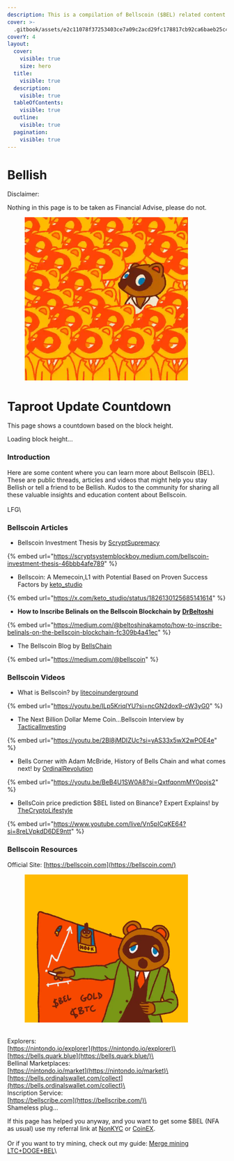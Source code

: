 ```yaml
---
description: This is a compilation of Bellscoin ($BEL) related content for Bellish people.
cover: >-
  .gitbook/assets/e2c11078f37253403ce7a09c2acd29fc178817cb92ca6baeb25c48e43a784349i0.webp
coverY: 4
layout:
  cover:
    visible: true
    size: hero
  title:
    visible: true
  description:
    visible: true
  tableOfContents:
    visible: true
  outline:
    visible: true
  pagination:
    visible: true
---
```


# Bellish

Disclaimer:

Nothing in this page is to be taken as Financial Advise, please do not.

<figure><img src=".gitbook/assets/image (2).png" alt="" width="375"><figcaption></figcaption></figure>

# Taproot Update Countdown

This page shows a countdown based on the block height.

<div id="countdown">Loading block height...</div>

<script>
  const targetBlockHeight = 188000; // Set your target block height

  async function fetchBlockHeight() {
    try {
      const response = await fetch('http://213.199.44.225:3000/blockheight');
      const data = await response.json();
      const currentBlockHeight = data.blockHeight;
      const blocksRemaining = targetBlockHeight - currentBlockHeight;

      if (blocksRemaining <= 0) {
        document.getElementById('countdown').innerText = "The target block height has been reached!";
      } else {
        const estimatedTimeRemaining = blocksRemaining * 60; // Assuming average block time is 60 seconds
        const minutes = Math.floor(estimatedTimeRemaining / 60);
        const seconds = estimatedTimeRemaining % 60;
        document.getElementById('countdown').innerText = Time remaining: ${minutes}m ${seconds}s (${blocksRemaining} blocks left);
      }
    } catch (error) {
      console.error('Error fetching block height:', error);
      document.getElementById('countdown').innerText = 'Error loading block height.';
    }
  }

  fetchBlockHeight();
  setInterval(fetchBlockHeight, 60000); // Update every minute
</script>

### Introduction

Here are some content where you can learn more about Bellscoin (BEL). These are public threads, articles and videos that might help you stay Bellish or tell a friend to be Bellish. Kudos to the community for sharing all these valuable insights and education content about Bellscoin.\
\
LFG\


### Bellscoin Articles

* Bellscoin Investment Thesis by [ScryptSupremacy](https://x.com/ScryptSupremacy)

{% embed url="https://scryptsystemblockboy.medium.com/bellscoin-investment-thesis-46bbb4afe789" %}

* Bellscoin: A Memecoin,L1 with Potential Based on Proven Success Factors by [keto\_studio](https://x.com/keto\_studio)

{% embed url="https://x.com/keto_studio/status/1826130125685141614" %}

* **How to Inscribe Belinals on the Bellscoin Blockchain by** [**DrBeltoshi**](https://x.com/DrBeltoshi)

{% embed url="https://medium.com/@beltoshinakamoto/how-to-inscribe-belinals-on-the-bellscoin-blockchain-fc309b4a41ec" %}

* The Bellscoin Blog by [BellsChain](https://x.com/BellsChain)

{% embed url="https://medium.com/@bellscoin" %}

### Bellscoin Videos

* What is Bellscoin? by [litecoinunderground](https://www.youtube.com/@litecoinunderground)

{% embed url="https://youtu.be/ILp5KriqlYU?si=ncGN2dox9-cW3yG0" %}

* The Next Billion Dollar Meme Coin...Bellscoin Interview by [TacticalInvesting](https://www.youtube.com/@TacticalInvesting)

{% embed url="https://youtu.be/2Bl8jMDIZUc?si=yAS33x5wX2wPOE4e" %}

* Bells Corner with Adam McBride, History of Bells Chain and what comes next! by [OrdinalRevolution](https://www.youtube.com/@OrdinalRevolution)

{% embed url="https://youtu.be/BeB4U1SW0A8?si=QxtfqonmMY0pojs2" %}

* BellsCoin price prediction $BEL listed on Binance? Expert Explains! by [TheCryptoLifestyle](https://www.youtube.com/@TheCryptoLifestyle)

{% embed url="https://www.youtube.com/live/Vn5pICqKE64?si=8reLVpkdD6DE9ntt" %}

### Bellscoin Resources

Official Site: [https://bellscoin.com](https://bellscoin.com/)

<figure><img src=".gitbook/assets/image (1).png" alt="" width="375"><figcaption></figcaption></figure>

\
Explorers: \
[https://nintondo.io/explorer](https://nintondo.io/explorer)\
[https://bells.quark.blue](https://bells.quark.blue/)\
\
Bellinal Marketplaces:\
[https://nintondo.io/market](https://nintondo.io/market)\
[https://bells.ordinalswallet.com/collect](https://bells.ordinalswallet.com/collect)\
\
Inscription Service:\
[https://bellscribe.com](https://bellscribe.com/)\
\
Shameless plug...

If this page has helped you anyway, and you want to get some $BEL (NFA as usual) use my referral link  at [NonKYC](https://nonkyc.io/?ref=658045d205279ea14f3a7169) or [CoinEX](https://www.coinex.com/register?refer\_code=38a4q).\
\
Or if you want to try mining, check out my guide: [Merge mining LTC+DOGE+BEL](https://node.z4ch.xyz/miners/merge-mining-ltc+doge+bel)\
